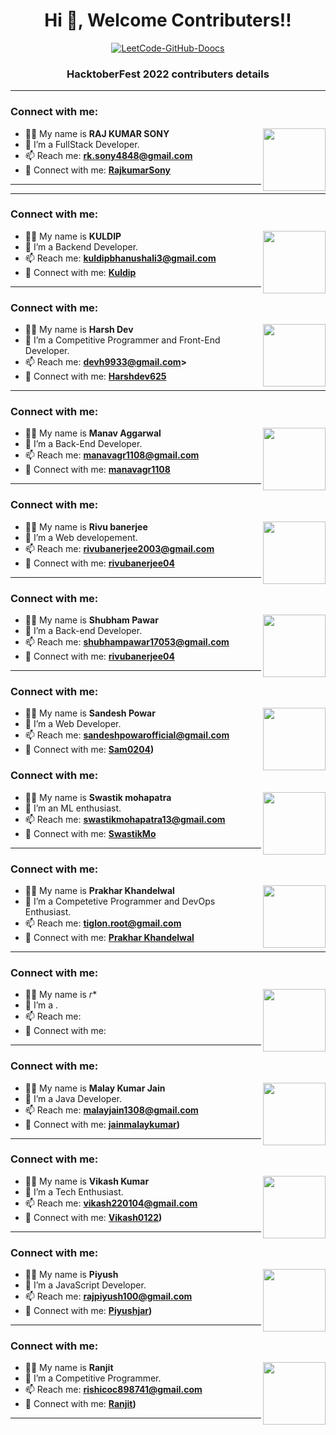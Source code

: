 
<h1 align="center">Hi 👋, Welcome Contributers!!</h1>

<p align="center">
  <a href="https://github.com/doocs/leetcode"><img src="https://cdn-doocs.oss-cn-shenzhen.aliyuncs.com/gh/doocs/leetcode@main/images/leetcode-doocs.png" alt="LeetCode-GitHub-Doocs"></a>
</p>

<h3 align="center">HacktoberFest 2022 contributers details</h3>

---
### Connect with me:

<img align="right" src="https://avatars3.githubusercontent.com/RajkumarSony?size=100" width="100px;" alt=""/>

- 👨‍💻 My name is **RAJ KUMAR SONY**
- 🌱 I’m a FullStack Developer.
- 📫 Reach me: **rk.sony4848@gmail.com**
- 🔭 Connect with me: **[RajkumarSony](https://github.com/RajkumarSony/)**

---

---
### Connect with me:

<img align="right" src="https://avatars3.githubusercontent.com/kuldip23798?size=100" width="100px;" alt=""/>

- 👨‍💻 My name is **KULDIP**
- 🌱 I’m a Backend Developer.
- 📫 Reach me: **kuldipbhanushali3@gmail.com**
- 🔭 Connect with me: **[Kuldip](https://github.com/RajkumarSony/)**

---

### Connect with me:

<img align="right" src="https://avatars3.githubusercontent.com/Harshdev625?size=100" width="100px;" alt=""/>

- 👨‍💻 My name is **Harsh Dev**
- 🌱 I’m a Competitive Programmer and Front-End Developer.
- 📫 Reach me: **devh9933@gmail.com>**
- 🔭 Connect with me: **[Harshdev625](https://github.com/Harshdev625)**

---
### Connect with me:

<img align="right" src="https://avatars3.githubusercontent.com/manavagr1108?size=100" width="100px;" alt=""/>

- 👨‍💻 My name is **Manav Aggarwal**
- 🌱 I’m a Back-End Developer.
- 📫 Reach me: **manavagr1108@gmail.com**
- 🔭 Connect with me: **[manavagr1108](https://github.com/manavagr1108)**

---
### Connect with me:

  <img align="right" src="https://avatars3.githubusercontent.com/rivubanerjee04?size=100" width="100px;" alt=""/>

- 👨‍💻 My name is **Rivu banerjee**
- 🌱 I’m a Web developement.
- 📫 Reach me: **rivubanerjee2003@gmail.com**
- 🔭 Connect with me: **[rivubanerjee04](https://github.com/rivubanerjee04)**

---
### Connect with me:

  <img align="right" src="https://avatars3.githubusercontent.com/sarapapa-sp?size=100" width="100px;" alt=""/>

- 👨‍💻 My name is **Shubham Pawar**
- 🌱 I’m a Back-end Developer.
- 📫 Reach me: **shubhampawar17053@gmail.com**
- 🔭 Connect with me: **[rivubanerjee04](https://github.com/sarapapa-sp)**

---
### Connect with me:

  <img align="right" src="https://avatars3.githubusercontent.com/Sam0204?size=100" width="100px;" alt=""/>

- 👨‍💻 My name is **Sandesh Powar**
- 🌱 I’m a Web Developer.
- 📫 Reach me: **sandeshpowarofficial@gmail.com**
- 🔭 Connect with me: **[Sam0204](https://github.com/Sam0204))**

### Connect with me:

 <img align="right" src="https://avatars3.githubusercontent.com/SwastikMo?size=100" width="100px;" alt=""/>

- 👨‍💻 My name is **Swastik mohapatra**
- 🌱 I’m an ML enthusiast.
- 📫 Reach me: **swastikmohapatra13@gmail.com**
- 🔭 Connect with me: **[SwastikMo](https://github.com/SwastikMo)**

---
### Connect with me:

 <img align="right" src="https://avatars.githubusercontent.com/u/56904319?v=4 size=100" width="100px;" alt=""/>

- 👨‍💻 My name is **Prakhar Khandelwal**
- 🌱 I’m a Competetive Programmer and DevOps Enthusiast.
- 📫 Reach me: **tiglon.root@gmail.com**
- 🔭 Connect with me: **[Prakhar Khandelwal](https://github.com/tigllon)**

---
### Connect with me:

  <img align="right" src="https://avatars3.githubusercontent.com/<Github-ID>?size=100" width="100px;" alt=""/>

- 👨‍💻 My name is *<Name>r**
- 🌱 I’m a <Profession>.
- 📫 Reach me: **<Email-ID>**
- 🔭 Connect with me: **[<Github-ID>](https://github.com/<Github-ID>)**

---

### Connect with me:

<img align="right" src="https://avatars3.githubusercontent.com/manavagr1108?size=100" width="100px;" alt=""/>

- 👨‍💻 My name is **Malay Kumar Jain**
- 🌱 I’m a Java Developer.
- 📫 Reach me: **malayjain1308@gmail.com**
- 🔭 Connect with me: **[jainmalaykumar](https://github.com/jainmalaykumar))**

---

### Connect with me:

<img align="right" src="https://avatars3.githubusercontent.com/Vikash0122?size=100" width="100px;" alt=""/>

- 👨‍💻 My name is **Vikash Kumar**
- 🌱 I’m a Tech Enthusiast.
- 📫 Reach me: **vikash220104@gmail.com**
- 🔭 Connect with me: **[Vikash0122](https://github.com/Vikash0122))**

---
### Connect with me:

<img align="right" src="https://avatars3.githubusercontent.com/<Github-ID>?size=100" width="100px;" alt=""/>

- 👨‍💻 My name is **Piyush**
- 🌱 I’m a JavaScript Developer.
- 📫 Reach me: **rajpiyush100@gmail.com**
- 🔭 Connect with me: **[Piyushjar](https://github.com/piyushjar))**

---
### Connect with me:

<img align="right" src="https://avatars3.githubusercontent.com/ranjit7858?size=100" width="100px;" alt=""/>

- 👨‍💻 My name is **Ranjit**
- 🌱 I’m a Competitive Programmer.
- 📫 Reach me: **rishicoc898741@gmail.com**
- 🔭 Connect with me: **[Ranjit](https://github.com/ranjit7858))**

---
